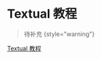 # Textual 教程

<show-structure depth="2"/>

> 待补充
{style="warning"}

<seealso>
<category ref="ref_docs">
  <a href="https://mp.weixin.qq.com/s/4tgA34I3PhyTADsrub5fhg">Textual 教程</a>
</category>
<category ref="ref_github"></category>
<category ref="ref_issues"></category>
<category ref="ref_hf"></category>
<category ref="ref_ms"></category>
</seealso>